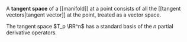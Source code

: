 A **tangent space** of a [[manifold]] at a point consists of all the [[tangent vectors|tangent vector]] at the point, treated as a vector space.

The tangent space $T_p \RR^n$ has a standard basis of the $n$ partial derivative operators.